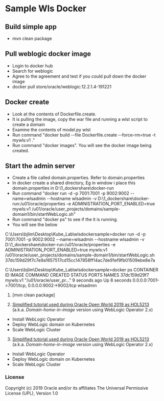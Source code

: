 # Sample Wls Docker

## Build simple app
- mvn clean package

## Pull weblogic docker image
- Login to docker hub
- Search for weblogic
- Agree to the agreement and test if you could pull down the docker image
- docker pull store/oracle/weblogic:12.2.1.4-191221

## Docker create
- Look at the contents of Dockerfile.create.
- It is pulling the image, copy the war file and running a wlst script to create a domain
- Examine the contents of model.py wlst
- Run command "docker build --file Dockerfile.create --force-rm=true -t mywls:v1 ."
- Run command "docker images". You will see the docker image being created.

## Start the admin server

- Create a file called domain.properties. Refer to domain.properties
- In docker create a shared directory, Eg in window i place this domain.properties in D:\\1_dockershare\\docker-run
- Run command "docker run -d -p 7001:7001 -p 9002:9002 --name=wlsadmin --hostname wlsadmin -v D:\\1_dockershare\\docker-run:/u01/oracle/properties -e ADMINISTRATION_PORT_ENABLED=true mywls:v1 /u01/oracle/user_projects/domains/sample-domain1/bin/startWebLogic.sh"
- Run command "docker ps" to see if the it is running.
- You will see the below

C:\Users\bjlim\Desktop\Kube_Lab\wlsdockersample>docker run -d -p 7001:7001 -p 9002:9002 --name=wlsadmin --hostname wlsadmin -v D:\\1_dockershare\\docker-run:/u01/oracle/properties -e ADMINISTRATION_PORT_ENABLED=true mywls:v1 /u01/oracle/user_projects/domains/sample-domain1/bin/startWebLogic.sh
37dc159d29f7c7e9a1657517cd15cc147858ff14ac7de91ef9fb01509ebe8e7a

C:\Users\bjlim\Desktop\Kube_Lab\wlsdockersample>docker ps
CONTAINER ID        IMAGE               COMMAND                  CREATED             STATUS              PORTS                                            NAMES
37dc159d29f7        mywls:v1            "/u01/oracle/user_pr…"   9 seconds ago       Up 8 seconds        0.0.0.0:7001->7001/tcp, 0.0.0.0:9002->9002/tcp   wlsadmin

1. [mvn clean package]

2. [Simplified tutorial used during Oracle Open World 2019 as HOL5213](tutorials/domain.home.in.image_oow.md)
(a.k.a. *Domain-home-in-image* version using WebLogic Operator 2.x)
  - Install WebLogic Operator
  - Deploy WebLogic domain on Kubernetes
  - Scale WebLogic Cluster

3. [Simplified tutorial used during Oracle Open World 2019 as HOL5213](tutorials/domain.home.in.image_oow.md)
(a.k.a. *Domain-home-in-image* version using WebLogic Operator 2.x)
  - Install WebLogic Operator
  - Deploy WebLogic domain on Kubernetes
  - Scale WebLogic Cluster



### License ###
Copyright (c) 2019 Oracle and/or its affiliates
The Universal Permissive License (UPL), Version 1.0
